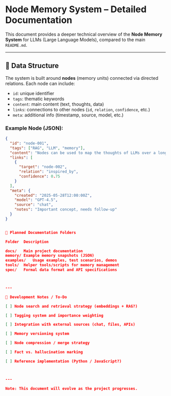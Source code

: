 # Node Memory System – Detailed Documentation

This document provides a deeper technical overview of the **Node Memory System** for LLMs (Large Language Models), compared to the main `README.md`.

---

## 📌 Data Structure

The system is built around **nodes** (memory units) connected via directed relations. Each node can include:

- `id`: unique identifier
- `tags`: thematic keywords
- `content`: main content (text, thoughts, data)
- `links`: connections to other nodes (`id`, `relation`, `confidence`, etc.)
- `meta`: additional info (timestamp, source, model, etc.)

### Example Node (JSON):

```json
{
  "id": "node-001",
  "tags": ["RAG", "LLM", "memory"],
  "content": "Nodes can be used to map the thoughts of LLMs over a long timeline.",
  "links": [
    {
      "target": "node-002",
      "relation": "inspired_by",
      "confidence": 0.75
    }
  ],
  "meta": {
    "created": "2025-05-28T12:00:00Z",
    "model": "GPT-4.5",
    "source": "chat",
    "notes": "Important concept, needs follow-up"
  }
}


📂 Planned Documentation Folders

Folder	Description

docs/	Main project documentation
memory/	Example memory snapshots (JSON)
examples/	Usage examples, test scenarios, demos
tools/	Helper tools/scripts for memory management
spec/	Formal data format and API specifications



---

🔧 Development Notes / To-Do

[ ] Node search and retrieval strategy (embeddings + RAG?)

[ ] Tagging system and importance weighting

[ ] Integration with external sources (chat, files, APIs)

[ ] Memory versioning system

[ ] Node compression / merge strategy

[ ] Fact vs. hallucination marking

[ ] Reference implementation (Python / JavaScript?)



---

Note: This document will evolve as the project progresses.